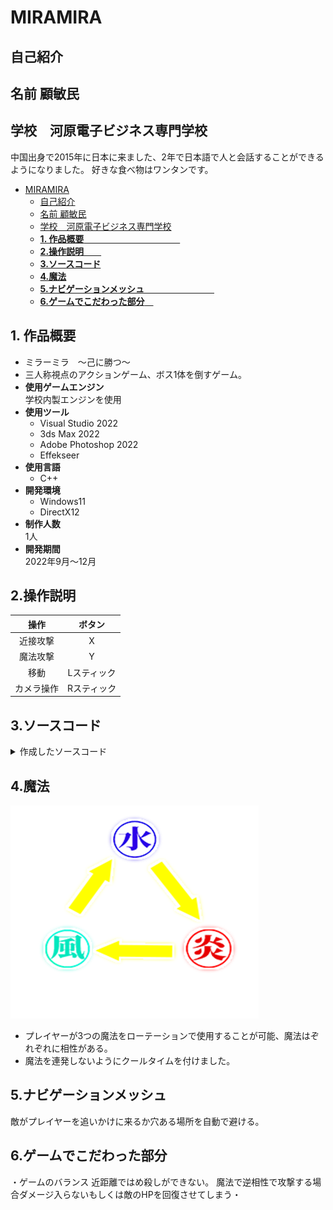 # MIRAMIRA
## 自己紹介

## 名前 顧敏民

## 学校　河原電子ビジネス専門学校
中国出身で2015年に日本に来ました、2年で日本語で人と会話することができるようになりました。
好きな食べ物はワンタンです。
- [MIRAMIRA](#miramira)
  - [自己紹介](#自己紹介)
  - [名前 顧敏民](#名前-顧敏民)
  - [学校　河原電子ビジネス専門学校](#学校河原電子ビジネス専門学校)
  - [__1. 作品概要__　　　　　　　　　　　](#1-作品概要)
  - [__2.操作説明__　　](#2操作説明)
  - [__3.ソースコード__](#3ソースコード)
  - [__4.魔法__](#4魔法)
  - [__5.ナビゲーションメッシュ__　　　　　　　　](#5ナビゲーションメッシュ)
  - [__6.ゲームでこだわった部分__　](#6ゲームでこだわった部分)
## __1. 作品概要__　　　　　　　　　　　
* ミラーミラ　～己に勝つ～
* 三人称視点のアクションゲーム、ボス1体を倒すゲーム。
* __使用ゲームエンジン__<br>
学校内製エンジンを使用
* __使用ツール__
  * Visual Studio 2022
  * 3ds Max 2022
  * Adobe Photoshop 2022
  * Effekseer
* __使用言語__
  * C++
* __開発環境__
  * Windows11
  * DirectX12
* __制作人数__<br>
 1人
* __開発期間__<br>
 2022年9月～12月

## __2.操作説明__　　
|操作|ボタン|
|:---:|:---:|
|近接攻撃|X|
|魔法攻撃|Y|
|移動|Lスティック|
|カメラ操作|Rスティック|　　　　　　　　　


## __3.ソースコード__
<details>
  <summary>作成したソースコード</summary>

* Background.cpp
  * Background.h
* Boss.cpp
  * Boss.h
* Fade.cpp
  * Fade.h
* Game.cpp
  * Game.h
* GameCamera.cpp
  * GameCamera.h
* Mahou.cpp
  * Mahou.h
* Player.cpp
  * Player.h
* Title.cpp
  * Title.h
* Zokusei.h
</details>

## __4.魔法__
![picture 1](images/60be6a66b5e55d2ae06f9ef5d4aad66346b55e2f8105f097320466378e43289c.png)  


* プレイヤーが3つの魔法をローテーションで使用することが可能、魔法はぞれぞれに相性がある。
* 魔法を連発しないようにクールタイムを付けました。

## __5.ナビゲーションメッシュ__　　　　　　　　
敵がプレイヤーを追いかけに来るか穴ある場所を自動で避ける。

## __6.ゲームでこだわった部分__　            
・ゲームのバランス
近距離ではめ殺しができない。
魔法で逆相性で攻撃する場合ダメージ入らないもしくは敵のHPを回復させてしまう・








